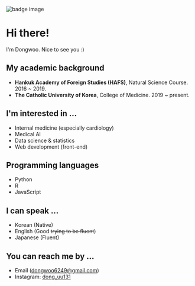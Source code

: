 <!--
DongwooKim00/DongwooKim00 is a ✨ special ✨ repository because its `README.md` (this file) appears on your GitHub profile.
You can click the Preview link to take a look at your changes.
--->
![badge image](https://img.shields.io/badge/Medical%20Student-EB3324)

# Hi there!
I'm Dongwoo. Nice to see you :)

## My academic background
- **Hankuk Academy of Foreign Studies (HAFS)**, Natural Science Course. 2016 ~ 2019.
- **The Catholic University of Korea**, College of Medicine. 2019 ~ present.

## I'm interested in ...
- Internal medicine (especially cardiology)
- Medical AI
- Data science & statistics
- Web development (front-end)

## Programming languages
- Python
- R
- JavaScript

## I can speak ...
- Korean (Native)
- English (Good ~~trying to be fluent~~)
- Japanese (Fluent)

## You can reach me by ...
- Email (dongwoo6249@gmail.com)
- Instagram: [dong_uu131](https://instagram.com/dong_uu131)
